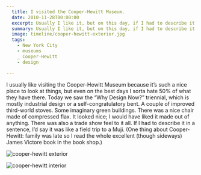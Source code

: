 ```yaml
---
  title: I visited the Cooper-Hewitt Museum.
  date: 2010-11-28T00:00:00
  excerpt: Usually I like it, but on this day, if I had to describe it in a sentence, I’d say it was like a field trip to a Muji.
  summary: Usually I like it, but on this day, if I had to describe it in a sentence, I’d say it was like a field trip to a Muji.
  image: timeline/cooper-hewitt-exterior.jpg
  tags:
    - New York City
    - museums
    _ Cooper-Hewitt
    - design

---
```


I usually like visiting the Cooper-Hewitt Museum because it’s such a nice place to look at things, but even on the best days I sorta hate 50% of what they have there.
Today we saw the “Why Design Now?” triennial, which is mostly industrial design or a self-congratulatory bent.
A couple of improved third-world stoves. Some imaginary green buildings.  There was a nice chair made of compressed flax. It looked nice; I would have liked it made out of anything.
There was also a trade show feel to it all. If I had to describe it in a sentence, I’d say it was like a field trip to a Muji.
(One thing about Cooper-Hewitt: family was late so I read the whole excellent (though sideways) James Victore book in the book shop.)


![cooper-hewitt exterior](/static/img/timeline/cooper-hewitt-exterior.jpg)

![cooper-hewitt interior](/static/img/timeline/cooper-hewitt-interior.jpg)

  